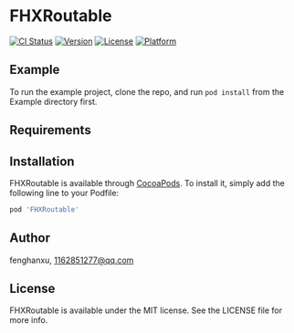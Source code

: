 # FHXRoutable

[![CI Status](https://img.shields.io/travis/fenghanxu/FHXRoutable.svg?style=flat)](https://travis-ci.org/fenghanxu/FHXRoutable)
[![Version](https://img.shields.io/cocoapods/v/FHXRoutable.svg?style=flat)](https://cocoapods.org/pods/FHXRoutable)
[![License](https://img.shields.io/cocoapods/l/FHXRoutable.svg?style=flat)](https://cocoapods.org/pods/FHXRoutable)
[![Platform](https://img.shields.io/cocoapods/p/FHXRoutable.svg?style=flat)](https://cocoapods.org/pods/FHXRoutable)

## Example

To run the example project, clone the repo, and run `pod install` from the Example directory first.

## Requirements

## Installation

FHXRoutable is available through [CocoaPods](https://cocoapods.org). To install
it, simply add the following line to your Podfile:

```ruby
pod 'FHXRoutable'
```

## Author

fenghanxu, 1162851277@qq.com

## License

FHXRoutable is available under the MIT license. See the LICENSE file for more info.
